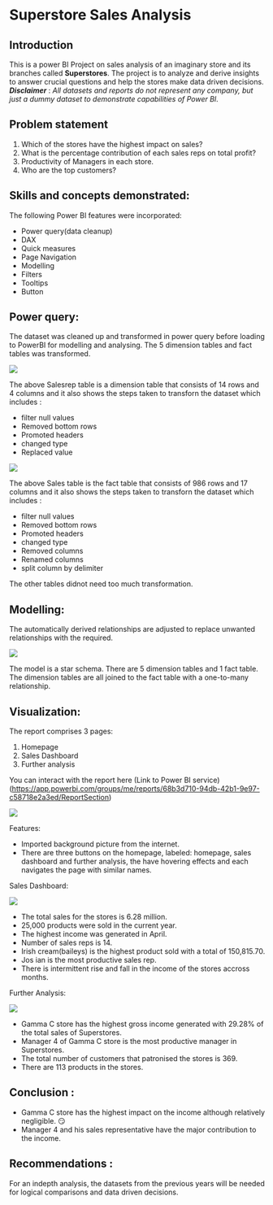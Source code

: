 # Superstore Sales Analysis

## Introduction
This is a power BI Project on sales analysis of an imaginary store and its branches called **Superstores**.
The project is to analyze and derive insights to answer crucial questions and help the stores make data driven decisions.
**_Disclaimer_** : _All datasets and reports do not represent any company, but just a dummy dataset to demonstrate capabilities of Power BI._

## Problem statement
1. Which of the stores have the highest impact on sales?
2. What is the percentage contribution of each sales reps on total profit?
3. Productivity of Managers in each store.
4. Who are the top customers?

## Skills and concepts demonstrated:

The following Power BI features were incorporated:
- Power query(data cleanup)
- DAX
- Quick measures
- Page Navigation
- Modelling
- Filters
- Tooltips
- Button

## Power query:
The dataset was cleaned up and transformed in power query before loading to PowerBI for modelling and analysing. The 5 dimension tables and fact tables was transformed.

![](salesrep-table.png)

The above Salesrep table is a dimension table that consists of 14 rows and 4 columns and it also shows the steps taken to transforn the dataset which includes :
- filter null values
- Removed bottom rows
- Promoted headers
- changed type
- Replaced value

![](Sales-table.png)

The above Sales table is the fact table that consists of 986 rows and 17 columns and it also shows the steps taken to transforn the dataset which includes :
- filter null values
- Removed bottom rows
- Promoted headers
- changed type
- Removed columns
- Renamed columns
- split column by delimiter

The other tables didnot need too much transformation.


## Modelling:
The automatically derived relationships are adjusted to replace unwanted relationships with the required.

![](datamodel.png)

The model is a star schema.
There are 5 dimension tables and 1 fact table. The dimension tables are all joined to the fact table with a one-to-many relationship. 

## Visualization:

The report comprises 3 pages:
1. Homepage
2. Sales Dashboard
3. Further analysis

You can interact with the report here (Link to Power BI service) (https://app.powerbi.com/groups/me/reports/68b3d710-94db-42b1-9e97-c58718e2a3ed/ReportSection)

![](homepage.png)

Features:
- Imported background picture from the internet.
- There are three buttons on the homepage, labeled: homepage, sales dashboard and further analysis, the have hovering effects and each navigates the page with similar names.

Sales Dashboard: 

![](salesdashboard.png)

- The total sales for the stores is 6.28 million.
- 25,000 products were sold in the current year.
- The highest income was generated in April.
- Number of sales reps is 14.
- Irish cream(baileys) is the highest product sold with a total of 150,815.70.
- Jos ian is the most productive sales rep.
- There is intermittent rise and fall in the income of the stores accross months. 


Further Analysis: 

![](furtheranalysis.png)

- Gamma C store has the highest gross income generated with 29.28% of the total sales of Superstores.
- Manager 4 of Gamma C store is the most productive manager in Superstores.
- The total number of customers that patronised the stores is 369.
- There are 113 products in the stores.

## Conclusion :

- Gamma C store has the highest impact on the income although relatively negligible. 😏
- Manager 4 and his sales representative have the major contribution to the income.

## Recommendations :

For an indepth analysis, the datasets from the previous  years will be needed for logical comparisons and data driven decisions.  


